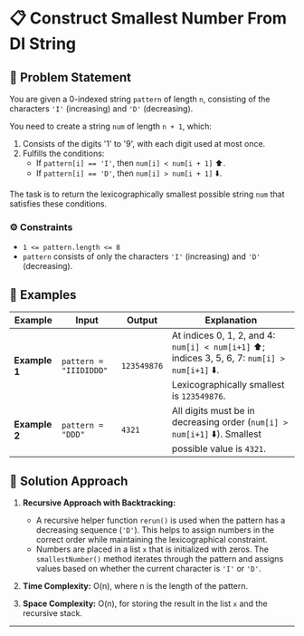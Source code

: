 # 📋 Construct Smallest Number From DI String

## 📝 Problem Statement

You are given a 0-indexed string `pattern` of length `n`, consisting of the characters `'I'` (increasing) and `'D'` (decreasing).

You need to create a string `num` of length `n + 1`, which:
1. Consists of the digits '1' to '9', with each digit used at most once.
2. Fulfills the conditions:
   - If `pattern[i] == 'I'`, then `num[i] < num[i + 1]` ⬆️.
   - If `pattern[i] == 'D'`, then `num[i] > num[i + 1]` ⬇️.

The task is to return the lexicographically smallest possible string `num` that satisfies these conditions.

### ⚙️ Constraints
- `1 <= pattern.length <= 8`
- `pattern` consists of only the characters `'I'` (increasing) and `'D'` (decreasing).

## 🧩 Examples

| Example       | Input               | Output      | Explanation                                                                 |
|---------------|---------------------|-------------|-----------------------------------------------------------------------------|
| **Example 1** | `pattern = "IIIDIDDD"` | `123549876` | At indices 0, 1, 2, and 4: `num[i] < num[i+1]` ⬆️; indices 3, 5, 6, 7: `num[i] > num[i+1]` ⬇️. Lexicographically smallest is `123549876`. |
| **Example 2** | `pattern = "DDD"`     | `4321`      | All digits must be in decreasing order (`num[i] > num[i+1]` ⬇️). Smallest possible value is `4321`. |

## 🚀 Solution Approach

1. **Recursive Approach with Backtracking:**
   - A recursive helper function `rerun()` is used when the pattern has a decreasing sequence (`'D'`). This helps to assign numbers in the correct order while maintaining the lexicographical constraint.
   - Numbers are placed in a list `x` that is initialized with zeros. The `smallestNumber()` method iterates through the pattern and assigns values based on whether the current character is `'I'` or `'D'`.
   
2. **Time Complexity:** O(n), where n is the length of the pattern.

3. **Space Complexity:** O(n), for storing the result in the list `x` and the recursive stack.

---

